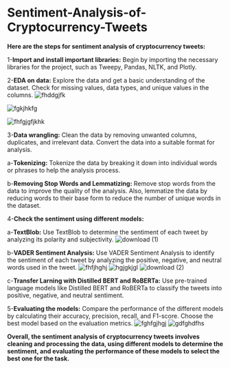 # Sentiment-Analysis-of-Cryptocurrency-Tweets

**Here are the steps for sentiment analysis of cryptocurrency tweets:**

1-**Import and install important libraries:**
Begin by importing the necessary libraries for the project, such as Tweepy, Pandas, NLTK, and Plotly.

2-**EDA on data:**
Explore the data and get a basic understanding of the dataset. Check for missing values, data types, and unique values in the columns.
                                             ![fhddgjfk](https://user-images.githubusercontent.com/121633990/231948107-5e985f29-8718-41c4-8910-d95b2e32d591.PNG)


![fgkjhkfg](https://user-images.githubusercontent.com/121633990/231947385-7a0b6fb3-a344-4acc-a213-157b16fd531a.PNG)

![fhfgjgfjkhk](https://user-images.githubusercontent.com/121633990/231947461-8fcd6714-5386-489b-9ab6-ec270d3afaf3.PNG)


3-**Data wrangling:**
Clean the data by removing unwanted columns, duplicates, and irrelevant data. Convert the data into a suitable format for analysis.

  a-**Tokenizing:** Tokenize the data by breaking it down into individual words or phrases to help the analysis process.

  b-**Removing Stop Words and Lemmatizing:**
      Remove stop words from the data to improve the quality of the analysis. Also, lemmatize the data by reducing words to their base form
      to reduce the number of unique words in the dataset.

4-**Check the sentiment using different models:**

a-**TextBlob:** Use TextBlob to determine the sentiment of each tweet by analyzing its polarity and subjectivity.
![download (1)](https://user-images.githubusercontent.com/121633990/231947517-71acd7ad-ab7d-4abf-a399-eddf82603dde.png)

b-**VADER Sentiment Analysis:**
  Use VADER Sentiment Analysis to identify the sentiment of each tweet by analyzing the positive, negative, and neutral words used in the tweet.
  ![fhfjhghj](https://user-images.githubusercontent.com/121633990/231947601-8466bcce-7fab-4d05-a1a6-2ac96c41d438.PNG)
   ![hgjgkjgl](https://user-images.githubusercontent.com/121633990/231947691-32fa545b-d9cd-487e-891a-56810c3e2cc7.PNG)
  ![download (2)](https://user-images.githubusercontent.com/121633990/231947727-bd90f534-7fe3-4ffd-908a-3897c7ee083b.png)

c-**Transfer Larning with Distilled BERT and RoBERTa:**
  Use pre-trained language models like Distilled BERT and RoBERTa to classify the tweets into positive, negative, and neutral sentiment.

5-**Evaluating the models:** Compare the performance of the different models by calculating their accuracy, precision, recall, and F1-score. 
  Choose the best model based on the evaluation metrics.
  ![fghfgjhgj](https://user-images.githubusercontent.com/121633990/231947879-8b5ea868-8fae-4242-90e2-cc6b1dc1df9f.PNG)
  ![gdfghdfhs](https://user-images.githubusercontent.com/121633990/231947956-29bf23ca-f81b-4a9e-a47e-a13949168cf7.PNG)


**Overall, the sentiment analysis of cryptocurrency tweets involves cleaning and processing the data, using different models to
determine the sentiment, and evaluating the performance of these models to select the best one for the task.**
